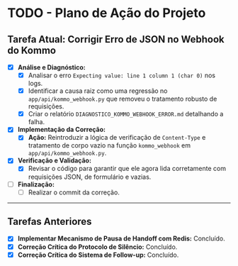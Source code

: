 # TODO - Plano de Ação do Projeto

## Tarefa Atual: Corrigir Erro de JSON no Webhook do Kommo

-   [x] **Análise e Diagnóstico:**
    -   [x] Analisar o erro `Expecting value: line 1 column 1 (char 0)` nos logs.
    -   [x] Identificar a causa raiz como uma regressão no `app/api/kommo_webhook.py` que removeu o tratamento robusto de requisições.
    -   [x] Criar o relatório `DIAGNOSTICO_KOMMO_WEBHOOK_ERROR.md` detalhando a falha.

-   [x] **Implementação da Correção:**
    -   [x] **Ação:** Reintroduzir a lógica de verificação de `Content-Type` e tratamento de corpo vazio na função `kommo_webhook` em `app/api/kommo_webhook.py`.

-   [x] **Verificação e Validação:**
    -   [x] Revisar o código para garantir que ele agora lida corretamente com requisições JSON, de formulário e vazias.

-   [ ] **Finalização:**
    -   [ ] Realizar o commit da correção.

---

## Tarefas Anteriores

-   [x] **Implementar Mecanismo de Pausa de Handoff com Redis:** Concluído.
-   [x] **Correção Crítica do Protocolo de Silêncio:** Concluído.
-   [x] **Correção Crítica do Sistema de Follow-up:** Concluído.
